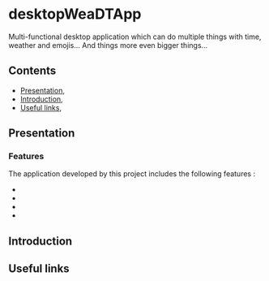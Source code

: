 # desktopWeaDTApp

Multi-functional desktop application which can do multiple things with time, weather and emojis... And things more even bigger things...

## Contents

* [Presentation](#presentation),
* [Introduction](#introduction),
* [Useful links](#useful_links),

<a name="presentation"></a>
## Presentation

<a name="features"></a>
### Features

The application developed by this project includes the following features :

*

*

*

*

<a name="introduction"></a>
## Introduction

<a name="useful_links"></a>
## Useful links

